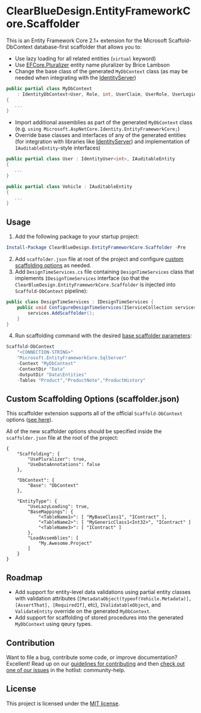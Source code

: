 # ClearBlueDesign.EntityFrameworkCore.Scaffolder
This is an Entity Framework Core 2.1+ extension for the Microsoft Scaffold-DbContext database-first scaffolder that allows you to:

- Use lazy loading for all related entities (`virtual` keyword)
- Use [EFCore.Pluralizer](https://github.com/bricelam/EFCore.Pluralizer) entity name pluralizer by Brice Lambson
- Change the base class of the generated `MyDbContext` class (as may be needed when integrating with the [IdentityServer](http://docs.identityserver.io/en/dev/index.html))
``` cs
public partial class MyDbContext 
	: IdentityDbContext<User, Role, int, UserClaim, UserRole, UserLogin, RoleClaim, UserToken>
{
   ...
}
```
- Import additional assemblies as part of the generated `MyDbContext` class (e.g. `using Microsoft.AspNetCore.Identity.EntityFrameworkCore;`)
- Override base classes and interfaces of any of the generated entities (for integration with libraries like [IdentityServer](http://docs.identityserver.io/en/dev/index.html)) and implementation of `IAuditableEntity`-style interfaces)
``` cs
public partial class User : IdentityUser<int>, IAuditableEntity
{
   ...
}
```
``` cs
public partial class Vehicle : IAuditableEntity
{
   ...
}
```

## Usage
1. Add the following package to your startup project:
``` psm1
Install-Package ClearBlueDesign.EntityFrameworkCore.Scaffolder -Pre
```
2. Add `scaffolder.json` file at root of the project and configure [custom scaffolding options](https://github.com/clearbluedesign/EntityFrameworkCore.Scaffolder/blob/master/README.md#options) as needed.
3. Add `DesignTimeServices.cs` file containing `DesignTimeServices` class that implements `IDesignTimeServices` interface (so that the `ClearBlueDesign.EntityFrameworkCore.Scaffolder` is injected into `Scaffold-DbContext` pipeline):
``` cs
public class DesignTimeServices : IDesignTimeServices {
	public void ConfigureDesignTimeServices(IServiceCollection services) {
		services.AddScaffolder();
	}
}
```
4. Run scaffolding command with the desired [base scaffolder parameters](https://docs.microsoft.com/en-us/ef/core/miscellaneous/cli/powershell#scaffold-dbcontext):
``` psm1
Scaffold-DbContext 
	"<CONNECTION-STRING>" 
	"Microsoft.EntityFrameworkCore.SqlServer" 
	-Context "MyDbContext" 
	-ContextDir "Data" 
	-OutputDir "Data\Entities" 
	-Tables "Product","ProductNote","ProductHistory" 
```

## Custom Scaffolding Options (scaffolder.json)
This scaffolder extension supports all of the official `Scaffold-DbContext` options ([see here](https://docs.microsoft.com/en-us/ef/core/miscellaneous/cli/powershell#scaffold-dbcontext)).

All of the new scaffolder options should be specified inside the `scaffolder.json` file at the root of the project:
```
{
	"Scaffolding": {
		"UsePluralizer": true,
		"UseDataAnnotations": false
	},

	"DbContext": {
		"Base": "DbContext"
	},

	"EntityType": {
		"UseLazyLoading": true,
		"BaseMappings": {
			"<TableName1>": [ "MyBaseClass1", "IContract" ],
			"<TableName2>": [ "MyGenericClass1<Int32>", "IContract" ]
			"<TableName3>": [ "IContract" ]
		},
		"LoadAssemblies": [
			"My.Awesome.Project"
		]
	}
}

```

## Roadmap
- Add support for entity-level data validations using partial entity classes with validation attributes (`[MetadataObject(typeof(Vehicle.Metadata)], [AssertThat], [RequiredIf]`, etc), `IValidatableObject`, and `ValidateEntity` override on the generated `MyDbContext`.
- Add support for scaffolding of stored procedures into the generated `MyDbContext` using qeury types.


## Contribution
Want to file a bug, contribute some code, or improve documentation? Excellent! Read up on our [guidelines for contributing](https://github.com/clearbluedesign/EntityFrameworkCore.Scaffolder/blob/master/CONTRIBUTING.md) and then [check out one of our issues](https://github.com/clearbluedesign/EntityFrameworkCore.Scaffolder/issues) in the hotlist: community-help. 

## License
This project is licensed under the [MIT license](https://github.com/clearbluedesign/EntityFrameworkCore.Scaffolder/blob/master/LICENSE).
